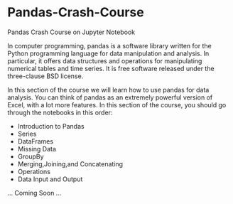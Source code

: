 # Pandas-Crash-Course
Pandas Crash Course on Jupyter Notebook

In computer programming, pandas is a software library written for the Python programming language for data manipulation and analysis. In particular, it offers data structures and operations for manipulating numerical tables and time series. It is free software released under the three-clause BSD license.

In this section of the course we will learn how to use pandas for data analysis. You can think of pandas as an extremely powerful version of Excel, with a lot more features. In this section of the course, you should go through the notebooks in this order:

* Introduction to Pandas
* Series
* DataFrames
* Missing Data
* GroupBy
* Merging,Joining,and Concatenating
* Operations
* Data Input and Output

... Coming Soon ...
